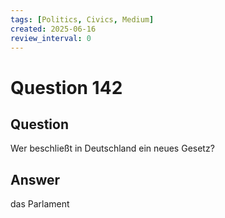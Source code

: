 ```yaml
---
tags: [Politics, Civics, Medium]
created: 2025-06-16
review_interval: 0
---
```


# Question 142

## Question

Wer beschließt in Deutschland ein neues Gesetz?

## Answer

das Parlament
